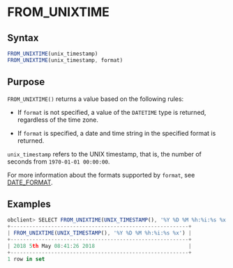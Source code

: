 # FROM_UNIXTIME

## Syntax

```javascript
FROM_UNIXTIME(unix_timestamp)
FROM_UNIXTIME(unix_timestamp, format)
```

## Purpose

`FROM_UNIXTIME()` returns a value based on the following rules:

* If `format` is not specified, a value of the `DATETIME` type is returned, regardless of the time zone.

* If `format` is specified, a date and time string in the specified format is returned.

`unix_timestamp` refers to the UNIX timestamp, that is, the number of seconds from `1970-01-01 00:00:00`.

For more information about the formats supported by `format`, see [DATE_FORMAT](../100.date-and-time-functions-of-mysql-mode/1000.date-format-of-mysql-mode.md).

## Examples

```javascript
obclient> SELECT FROM_UNIXTIME(UNIX_TIMESTAMP(), '%Y %D %M %h:%i:%s %x');
+---------------------------------------------------------+
| FROM_UNIXTIME(UNIX_TIMESTAMP(), '%Y %D %M %h:%i:%s %x') |
+---------------------------------------------------------+
| 2018 5th May 08:41:26 2018                              |
+---------------------------------------------------------+
1 row in set
```
